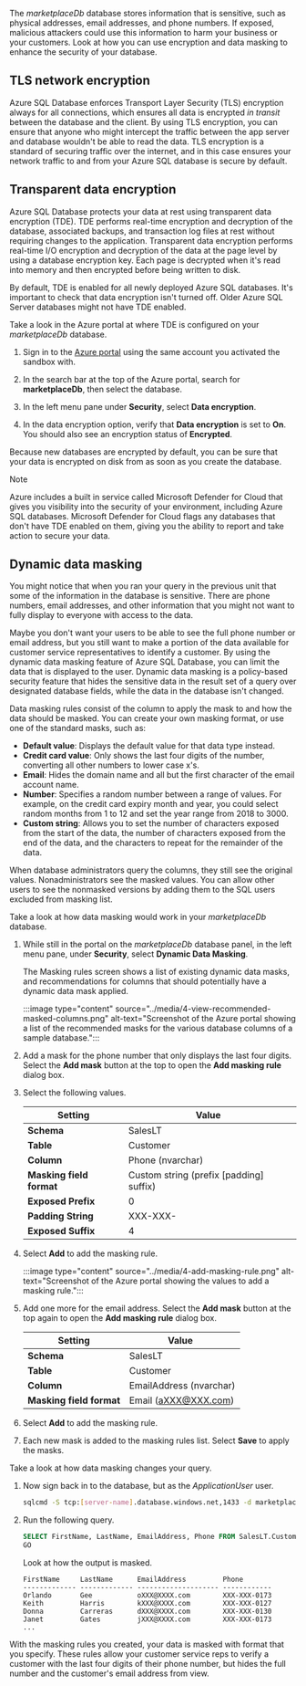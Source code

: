 The _marketplaceDb_ database stores information that is sensitive, such as physical addresses, email addresses, and phone numbers. If exposed, malicious attackers could use this information to harm your business or your customers. Look at how you can use encryption and data masking to enhance the security of your database.

## TLS network encryption

Azure SQL Database enforces Transport Layer Security (TLS) encryption always for all connections, which ensures all data is encrypted _in transit_ between the database and the client. By using TLS encryption, you can ensure that anyone who might intercept the traffic between the app server and database wouldn't be able to read the data. TLS encryption is a standard of securing traffic over the internet, and in this case ensures your network traffic to and from your Azure SQL database is secure by default.

## Transparent data encryption

Azure SQL Database protects your data at rest using transparent data encryption (TDE). TDE performs real-time encryption and decryption of the database, associated backups, and transaction log files at rest without requiring changes to the application. Transparent data encryption performs real-time I/O encryption and decryption of the data at the page level by using a database encryption key. Each page is decrypted when it's read into memory and then encrypted before being written to disk.

By default, TDE is enabled for all newly deployed Azure SQL databases. It's important to check that data encryption isn't turned off. Older Azure SQL Server databases might not have TDE enabled.

Take a look in the Azure portal at where TDE is configured on your _marketplaceDb_ database.

1. Sign in to the [Azure portal](https://portal.azure.com/learn.docs.microsoft.com?azure-portal=true) using the same account you activated the sandbox with.

1. In the search bar at the top of the Azure portal, search for **marketplaceDb**, then select the database.

1. In the left menu pane under **Security**, select **Data encryption**.

1. In the data encryption option, verify that **Data encryption** is set to **On**. You should also see an encryption status of **Encrypted**.

Because new databases are encrypted by default, you can be sure that your data is encrypted on disk from as soon as you create the database.

> [!NOTE]
> Azure includes a built in service called Microsoft Defender for Cloud that gives you visibility into the security of your environment, including Azure SQL databases. Microsoft Defender for Cloud flags any databases that don't have TDE enabled on them, giving you the ability to report and take action to secure your data.

## Dynamic data masking

You might notice that when you ran your query in the previous unit that some of the information in the database is sensitive. There are phone numbers, email addresses, and other information that you might not want to fully display to everyone with access to the data.

Maybe you don't want your users to be able to see the full phone number or email address, but you still want to make a portion of the data available for customer service representatives to identify a customer. By using the dynamic data masking feature of Azure SQL Database, you can limit the data that is displayed to the user. Dynamic data masking is a policy-based security feature that hides the sensitive data in the result set of a query over designated database fields, while the data in the database isn't changed.

Data masking rules consist of the column to apply the mask to and how the data should be masked. You can create your own masking format, or use one of the standard masks, such as:

- **Default value**: Displays the default value for that data type instead.
- **Credit card value**: Only shows the last four digits of the number, converting all other numbers to lower case x's.
- **Email**: Hides the domain name and all but the first character of the email account name.
- **Number**: Specifies a random number between a range of values. For example, on the credit card expiry month and year, you could select random months from 1 to 12 and set the year range from 2018 to 3000.
- **Custom string**: Allows you to set the number of characters exposed from the start of the data, the number of characters exposed from the end of the data, and the characters to repeat for the remainder of the data.

When database administrators query the columns, they still see the original values. Nonadministrators see the masked values. You can allow other users to see the nonmasked versions by adding them to the SQL users excluded from masking list.

Take a look at how data masking would work in your _marketplaceDb_ database.

1. While still in the portal on the _marketplaceDb_ database panel, in the left menu pane, under **Security**, select **Dynamic Data Masking**.

    The Masking rules screen shows a list of existing dynamic data masks, and recommendations for columns that should potentially have a dynamic data mask applied.

    :::image type="content" source="../media/4-view-recommended-masked-columns.png" alt-text="Screenshot of the Azure portal showing a list of the recommended masks for the various database columns of a sample database.":::

1. Add a mask for the phone number that only displays the last four digits. Select the **Add mask** button at the top to open the **Add masking rule** dialog box.

1. Select the following values.

    | Setting                  | Value                                   |
    | ------------------------ | --------------------------------------- |
    | **Schema**               | SalesLT                                 |
    | **Table**                | Customer                                |
    | **Column**               | Phone (nvarchar)                        |
    | **Masking field format** | Custom string (prefix [padding] suffix) |
    | **Exposed Prefix**       | 0                                       |
    | **Padding String**       | XXX-XXX-                                |
    | **Exposed Suffix**       | 4                                       |

1. Select **Add** to add the masking rule.

    :::image type="content" source="../media/4-add-masking-rule.png" alt-text="Screenshot of the Azure portal showing the values to add a masking rule.":::

1. Add one more for the email address. Select the **Add mask** button at the top again to open the **Add masking rule** dialog box.

    | Setting                  | Value                                   |
    | ------------------------ | --------------------------------------- |
    | **Schema**               | SalesLT                                 |
    | **Table**                | Customer                                |
    | **Column**               | EmailAddress (nvarchar)                 |
    | **Masking field format** | Email (aXXX@XXX.com)                    |

1. Select **Add** to add the masking rule.

1. Each new mask is added to the masking rules list. Select **Save** to apply the masks.

Take a look at how data masking changes your query.

1. Now sign back in to the database, but as the _ApplicationUser_ user.

    ```bash
    sqlcmd -S tcp:[server-name].database.windows.net,1433 -d marketplaceDb -U 'ApplicationUser' -P '[password]' -N -l 30
    ```

1. Run the following query.

    ```sql
    SELECT FirstName, LastName, EmailAddress, Phone FROM SalesLT.Customer;
    GO
    ```

    Look at how the output is masked.

    ```output
    FirstName     LastName      EmailAddress         Phone
    ------------- ------------- -------------------- ------------
    Orlando       Gee           oXXX@XXXX.com        XXX-XXX-0173
    Keith         Harris        kXXX@XXXX.com        XXX-XXX-0127
    Donna         Carreras      dXXX@XXXX.com        XXX-XXX-0130
    Janet         Gates         jXXX@XXXX.com        XXX-XXX-0173
    ...
    ```

With the masking rules you created, your data is masked with format that you specify. These rules allow your customer service reps to verify a customer with the last four digits of their phone number, but hides the full number and the customer's email address from view.
